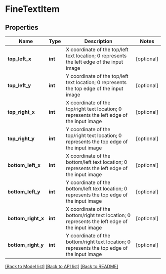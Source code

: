 # FineTextItem

## Properties
Name | Type | Description | Notes
------------ | ------------- | ------------- | -------------
**top_left_x** | **int** | X coordinate of the top/left text location; 0 represents the left edge of the input image | [optional] 
**top_left_y** | **int** | Y coordinate of the top/left text location; 0 represents the top edge of the input image | [optional] 
**top_right_x** | **int** | X coordinate of the top/right text location; 0 represents the left edge of the input image | [optional] 
**top_right_y** | **int** | Y coordinate of the top/right text location; 0 represents the top edge of the input image | [optional] 
**bottom_left_x** | **int** | X coordinate of the bottom/left text location; 0 represents the left edge of the input image | [optional] 
**bottom_left_y** | **int** | Y coordinate of the bottom/left text location; 0 represents the top edge of the input image | [optional] 
**bottom_right_x** | **int** | X coordinate of the bottom/right text location; 0 represents the left edge of the input image | [optional] 
**bottom_right_y** | **int** | Y coordinate of the bottom/right text location; 0 represents the top edge of the input image | [optional] 

[[Back to Model list]](../README.md#documentation-for-models) [[Back to API list]](../README.md#documentation-for-api-endpoints) [[Back to README]](../README.md)


